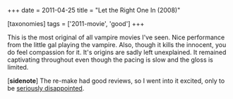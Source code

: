 +++
date = 2011-04-25
title = "Let the Right One In (2008)"

[taxonomies]
tags = ['2011-movie', 'good']
+++

This is the most original of all vampire movies I\'ve seen. Nice
performance from the little gal playing the vampire. Also, though it
kills the innocent, you do feel compassion for it. It\'s origins are
sadly left unexplained. It remained captivating throughout even though
the pacing is slow and the gloss is limited.

\[**sidenote**\] The re-make had good reviews, so I went into it
excited, only to be [seriously disappointed].

  [seriously disappointed]: http://movies.tshepang.net/let-me-in-2010

